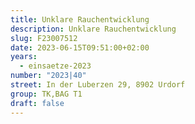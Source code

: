 ```yaml
---
title: Unklare Rauchentwicklung
description: Unklare Rauchentwicklung
slug: F23007512
date: 2023-06-15T09:51:00+02:00
years:
  - einsaetze-2023
number: "2023|40"
street: In der Luberzen 29, 8902 Urdorf
group: TK,BAG T1
draft: false
---
```

